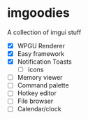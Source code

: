# imgoodies

A collection of imgui stuff

- [x] WPGU Renderer
- [X] Easy framework
- [X] Notification Toasts
	- [ ] icons
- [ ] Memory viewer
- [ ] Command palette
- [ ] Hotkey editor
- [ ] File browser
- [ ] Calendar/clock